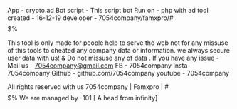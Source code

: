 App - crypto.ad Bot
script - This script bot 
Run on - php with ad tool
created - 16-12-19
developer - 7054company/famxpro/#$$$$$%

This tool is only made for people help to serve the web not for any missuse of this tools to cheated any company data or information. 
we always secure user data with us! & Do not missuse any of data .
If you have any issue -
 Mail us - 7054company@gmail.com
 FB - 7054company
 Insta- 7054company
 Github - github.com/7054company
 youtube - 7054company

All rights reserved with us 
7054company | Famxpro | #$$$$$%
We are managed by -101 [ A head from infinity]

